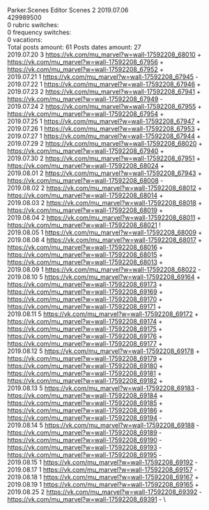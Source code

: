 Parker.Scenes	Editor Scenes 2 2019.07.06\
429989500\
0 rubric switches:\
0 frequency switches:\
0 vacations:\
Total posts amount: 61	Posts dates amount: 27\
2019.07.20 3 https://vk.com/mu_marvel?w=wall-17592208_68010 + https://vk.com/mu_marvel?w=wall-17592208_67956 + https://vk.com/mu_marvel?w=wall-17592208_67952 + \
2019.07.21 1 https://vk.com/mu_marvel?w=wall-17592208_67945 - \
2019.07.22 1 https://vk.com/mu_marvel?w=wall-17592208_67946 + \
2019.07.23 2 https://vk.com/mu_marvel?w=wall-17592208_67941 + https://vk.com/mu_marvel?w=wall-17592208_67949 - \
2019.07.24 2 https://vk.com/mu_marvel?w=wall-17592208_67955 + https://vk.com/mu_marvel?w=wall-17592208_67954 + \
2019.07.25 1 https://vk.com/mu_marvel?w=wall-17592208_67947 + \
2019.07.26 1 https://vk.com/mu_marvel?w=wall-17592208_67953 + \
2019.07.27 1 https://vk.com/mu_marvel?w=wall-17592208_67944 + \
2019.07.29 2 https://vk.com/mu_marvel?w=wall-17592208_68020 + https://vk.com/mu_marvel?w=wall-17592208_67940 + \
2019.07.30 2 https://vk.com/mu_marvel?w=wall-17592208_67951 + https://vk.com/mu_marvel?w=wall-17592208_68024 + \
2019.08.01 2 https://vk.com/mu_marvel?w=wall-17592208_67943 + https://vk.com/mu_marvel?w=wall-17592208_68008 - \
2019.08.02 2 https://vk.com/mu_marvel?w=wall-17592208_68012 + https://vk.com/mu_marvel?w=wall-17592208_68014 + \
2019.08.03 2 https://vk.com/mu_marvel?w=wall-17592208_68018 + https://vk.com/mu_marvel?w=wall-17592208_68019 + \
2019.08.04 2 https://vk.com/mu_marvel?w=wall-17592208_68011 + https://vk.com/mu_marvel?w=wall-17592208_68021 ! \
2019.08.05 1 https://vk.com/mu_marvel?w=wall-17592208_68009 + \
2019.08.08 4 https://vk.com/mu_marvel?w=wall-17592208_68017 + https://vk.com/mu_marvel?w=wall-17592208_68016 + https://vk.com/mu_marvel?w=wall-17592208_68015 + https://vk.com/mu_marvel?w=wall-17592208_68013 + \
2019.08.09 1 https://vk.com/mu_marvel?w=wall-17592208_68022 - \
2019.08.10 5 https://vk.com/mu_marvel?w=wall-17592208_69164 + https://vk.com/mu_marvel?w=wall-17592208_69173 + https://vk.com/mu_marvel?w=wall-17592208_69169 + https://vk.com/mu_marvel?w=wall-17592208_69170 + https://vk.com/mu_marvel?w=wall-17592208_69171 + \
2019.08.11 5 https://vk.com/mu_marvel?w=wall-17592208_69172 + https://vk.com/mu_marvel?w=wall-17592208_69174 + https://vk.com/mu_marvel?w=wall-17592208_69175 + https://vk.com/mu_marvel?w=wall-17592208_69176 + https://vk.com/mu_marvel?w=wall-17592208_69177 + \
2019.08.12 5 https://vk.com/mu_marvel?w=wall-17592208_69178 + https://vk.com/mu_marvel?w=wall-17592208_69179 + https://vk.com/mu_marvel?w=wall-17592208_69180 + https://vk.com/mu_marvel?w=wall-17592208_69181 + https://vk.com/mu_marvel?w=wall-17592208_69182 + \
2019.08.13 5 https://vk.com/mu_marvel?w=wall-17592208_69183 - https://vk.com/mu_marvel?w=wall-17592208_69184 + https://vk.com/mu_marvel?w=wall-17592208_69185 + https://vk.com/mu_marvel?w=wall-17592208_69186 + https://vk.com/mu_marvel?w=wall-17592208_69194 - \
2019.08.14 5 https://vk.com/mu_marvel?w=wall-17592208_69188 - https://vk.com/mu_marvel?w=wall-17592208_69189 - https://vk.com/mu_marvel?w=wall-17592208_69190 - https://vk.com/mu_marvel?w=wall-17592208_69193 - https://vk.com/mu_marvel?w=wall-17592208_69195 - \
2019.08.15 1 https://vk.com/mu_marvel?w=wall-17592208_69192 - \
2019.08.17 1 https://vk.com/mu_marvel?w=wall-17592208_69157 - \
2019.08.18 1 https://vk.com/mu_marvel?w=wall-17592208_69167 + \
2019.08.19 1 https://vk.com/mu_marvel?w=wall-17592208_69165 + \
2019.08.25 2 https://vk.com/mu_marvel?w=wall-17592208_69392 - https://vk.com/mu_marvel?w=wall-17592208_69391 - \
